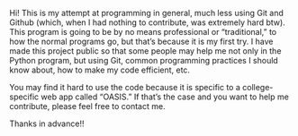 Hi! This is my attempt at programming in general, much less using Git and Github (which, when I had nothing to contribute, was extremely hard btw). This program is going to be by no means professional or “traditional,” to how the normal programs go, but that’s because it is my first try. I have made this project public so that some people may help me not only in the Python program, but using Git, common programming practices I should know about, how to make my code efficient, etc.

You may find it hard to use the code because it is specific to a college-specific web app called “OASIS.” If that’s the case and you want to help me contribute, please feel free to contact me.

Thanks in advance!!